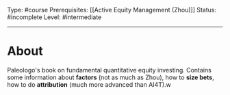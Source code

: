 Type: #course
Prerequisites: [[Active Equity Management (Zhou)]]
Status: #incomplete
Level: #intermediate 

----
# About

Paleologo's book on fundamental quantitative equity investing. Contains some information about **factors** (not as much as Zhou), how to **size bets**, how to do **attribution** (much more advanced than AI4T).w